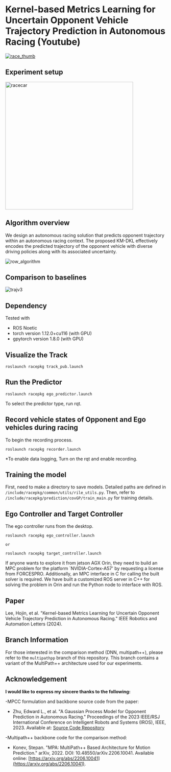 # Kernel-based Metrics Learning for Uncertain Opponent Vehicle Trajectory Prediction in Autonomous Racing (Youtube)
[![race_thumb](https://github.com/HMCL-UNIST/OpponentPredictionWithKMDKL/assets/32535170/82bc89cb-bae4-47bf-9f88-555e1a216b46)](https://www.youtube.com/watch?v=lUekW3UPFJE)

## Experiment setup
<div style="display: flex;">
    <img src="https://github.com/HMCL-UNIST/OpponentPredictionWithKMDKL/assets/32535170/51222632-0402-4be8-9091-209ab43489f8" alt="racecar" width="400">
</div>

## Algorithm overview
We design an autonomous racing solution that predicts opponent trajectory within an autonomous racing context. The proposed KM-DKL effectively encodes the predicted trajectory of the opponent vehicle with diverse driving policies along with its associated uncertainty.

![row_algorithm](https://github.com/HMCL-UNIST/OpponentPredictionWithKMDKL/assets/32535170/dd0a9324-6a15-4afd-b182-06b33fbb4012)

## Comparison to baselines
![trajv3](https://github.com/user-attachments/assets/fc84b8bd-0e19-4136-995c-471baf4b7dc8)


## Dependency
Tested with 
- ROS Noetic
- torch version 1.12.0+cu116  (with GPU)
- gpytorch version 1.8.0 (with GPU)


## Visualize the Track   
    roslaunch racepkg track_pub.launch    

## Run the Predictor
    roslaunch racepkg ego_predictor.launch    
  
To select the predictor type, run rqt. 

## Record vehicle states of Opponent and Ego vehicles during racing
To begin the recording process.

    roslaunch racepkg recorder.launch    
  
    
*To enable data logging, Turn on the rqt and enable recording.

## Training the model 
First, need to make a directory to save models. Detailed paths are defined in `/include/racepkg/common/utils/rile_utils.py`.
Then, refer to `/include/racepkg/prediction/covGP/train_main.py` for training details.

## Ego Controller and Target Controller
The ego controller runs from the desktop. 
    
    roslaunch racepkg ego_controller.launch      
    
    or 
    
    roslaunch racepkg target_controller.launch  
    
If anyone wants to explore it from jetson AGX Orin, they need to build an MPC problem for the platform `NVIDIA-Cortex-A57' by requesting a license from FORCESPRO. 
Additionally, an MPC interface in C for calling the built solver is required. We have built a customized ROS server in C++ for solving the problem in Orin and run the Python node to interface with ROS. 


## Paper 
Lee, Hojin, et al. "Kernel-based Metrics Learning for Uncertain Opponent Vehicle Trajectory Prediction in Autonomous Racing." IEEE Robotics and Automation Letters (2024).

## Branch Information

For those interested in the comparison method (DNN, multipath++), please refer to the `multipathpp` branch of this repository. 
This branch contains a variant of the MultiPath++ architecture used for our experiments.



## Acknowledgement

**I would like to express my sincere thanks to the following:**

-MPCC formulation and backbone source code from the paper:
  - Zhu, Edward L., et al. "A Gaussian Process Model for Opponent Prediction in Autonomous Racing." Proceedings of the 2023 IEEE/RSJ International Conference on Intelligent Robots and Systems (IROS), IEEE, 2023. Available at: [Source Code Repository](https://github.com/MPC-Berkeley/gp-opponent-prediction-models.git)

  
-Multipath++ backbone code for the comparison method:
  - Konev, Stepan. "MPA: MultiPath++ Based Architecture for Motion Prediction." arXiv, 2022. DOI: 10.48550/arXiv.2206.10041. Available online: [https://arxiv.org/abs/2206.10041](https://arxiv.org/abs/2206.10041).

  
